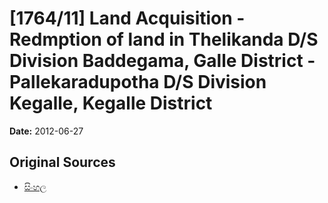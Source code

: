 # [1764/11] Land Acquisition - Redmption of land in Thelikanda D/S Division Baddegama, Galle District - Pallekaradupotha D/S Division Kegalle, Kegalle District

**Date:** 2012-06-27

## Original Sources

- [සිංහල](https://documents.gov.lk/view/extra-gazettes/2012/6/1764-11_S.pdf)
